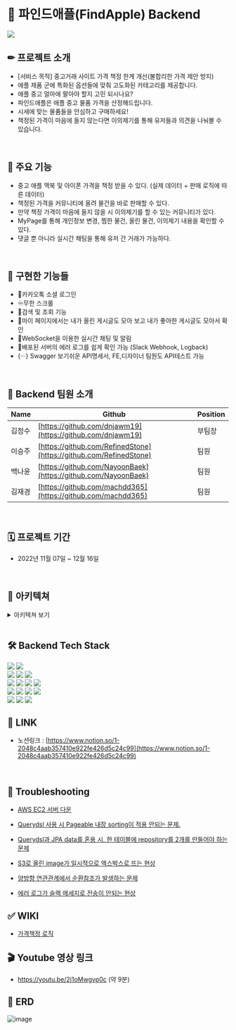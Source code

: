 # 🍎 파인드애플(FindApple) Backend

<img src="https://i.ibb.co/BjYLwvp/cover.jpg"/>

## ✏ 프로젝트 소개
- [서비스 목적]  중고거래 사이트 가격 책정 한계 개선(불합리한 가격 제안 방지)
- 애플 제품 군에 특화된 옵션들에 맞춰 고도화된 카테고리를 제공합니다.
- 애플 중고 얼마에 팔아야 할지 고민 되시나요?
- 파인드애플은 애플 중고 물품 가격을 산정해드립니다.
- 시세에 맞는 물품들을 안심하고 구매하세요!
- 책정된 가격이 마음에 들지 않는다면 이의제기를 통해 유저들과 의견을 나눠볼 수 있습니다.


<br>

##  🚀 주요 기능
- 중고 애플 맥북 및 아이폰 가격을 책정 받을 수 있다.
(실제 데이터 + 판매 로직에 따른 데이터)
- 책정된 가격을 커뮤니티에 올려 물건을 바로 판매할 수 있다.
- 만약 책정 가격이 마음에 들지 않을 시 이의제기를 할 수 있는 커뮤니티가 있다.
- MyPage를 통해 개인정보 변경, 찜한 물건, 올린 물건, 이의제기 내용을 확인할 수 있다.
- 댓글 뿐 아니라 실시간 채팅을 통해 유저 간 거래가 가능하다.


<br>

## 🔨 구현한 기능들
- 🍫카카오톡 소셜 로그인
- ♾무한 스크롤 
- 🔎검색 및 조회 기능
- 🙋‍마이 페이지에서는 내가 올린 게시글도 모아 보고 내가 좋아한 게시글도 모아서 확인
- 💬WebSocket을 이용한 실시간 채팅 및 알림
- 🍵배포된 서버의 에러 로그를 쉽게 확인 가능 (Slack Webhook, Logback)
- {···} Swagger 보기쉬운 API명세서, FE,디자이너 팀원도 API테스트 가능

<br>

## 👥 Backend 팀원 소개


 | Name | Github | Position|
| --- | --- | --- |
| 김정수 | [https://github.com/dnjawm19](https://github.com/dnjawm19) | 부팀장  |
| 이승주 | [https://github.com/RefinedStone](https://github.com/RefinedStone)  | 팀원 |
| 백나윤 | [https://github.com/NayoonBaek](https://github.com/NayoonBaek) | 팀원 |
| 김재경 | [https://github.com/machdd365](https://github.com/machdd365) | 팀원 |

<br>

## 🗓 프로젝트 기간
- 2022년 11월 07일 ~ 12월 16일

<br>

## 📜 아키텍쳐 
<details><summary>아키텍쳐 보기
</summary>

![image](https://user-images.githubusercontent.com/70747064/207752611-102a2d71-5c1d-4745-a0d1-ba3a5f20cbf4.png)

</details>

<br>



## 🛠 Backend Tech Stack

<img src="https://img.shields.io/badge/Spring Boot-6DB33F?style=for-the-badge&logo=Spring Boot&logoColor=white"> <img src="https://img.shields.io/badge/Spring Security-6DB33F?style=for-the-badge&logo=Spring Security&logoColor=white">
<br>
<img src="https://img.shields.io/badge/Java-007396?style=for-the-badge&logo=Java&logoColor=white"> <img src="https://img.shields.io/badge/JSON Web Tokens-000000?style=for-the-badge&logo=JSON Web Tokens&logoColor=white">
<img src="https://img.shields.io/badge/Gradle-02303A?style=for-the-badge&logo=Gradle&logoColor=white">
<br>
<img src="https://img.shields.io/badge/IntelliJ IDEA-000000?style=for-the-badge&logo=IntelliJ IDEA&logoColor=white">
<img src="https://img.shields.io/badge/Sourcetree-0052CC?style=for-the-badge&logo=Sourcetree&logoColor=white">
<img src="https://img.shields.io/badge/Postman-FF6C37?style=for-the-badge&logo=Postman&logoColor=white">
<img src="https://img.shields.io/badge/Notion-000000?style=for-the-badge&logo=Notion&logoColor=white">
<br>
<img src="https://img.shields.io/badge/AmazonEC2-FF9900?style=for-the-badge&logo=AmazonEC2&logoColor=white">
<img src="https://img.shields.io/badge/Amazon S3-569A31?style=for-the-badge&logo=Amazon S3&logoColor=white">
<img src="https://img.shields.io/badge/MySQL-4479A1?style=for-the-badge&logo=MySQL&logoColor=white">
<img src="https://img.shields.io/badge/Ubuntu-E95420?style=for-the-badge&logo=Ubuntu&logoColor=white">
<br>
<img src="https://img.shields.io/badge/Git-F05032?style=for-the-badge&logo=Git&logoColor=white">
<img src="https://img.shields.io/badge/github-181717?style=for-the-badge&logo=github&logoColor=white">
<img src="https://img.shields.io/badge/kakao login-FFCD00?style=for-the-badge&logo=kakao&logoColor=black">
<br>

## 📔 LINK
- 노션링크 :  [https://www.notion.so/1-2048c4aab357410e922fe426d5c24c99](https://www.notion.so/1-2048c4aab357410e922fe426d5c24c99)   



<br>

## 🎯 Troubleshooting

- <a href="https://github.com/HangHae99-9-C-A/Backend/wiki/AWS-EC2-%EC%84%9C%EB%B2%84-%EB%8B%A4%EC%9A%B4" rel="nofollow">AWS EC2 서버 다운</a>

- <a href="https://github.com/HangHae99-9-C-A/Backend/wiki/Querydsl-%EC%82%AC%EC%9A%A9-%EC%8B%9C-Pageable-%EB%82%B4%EC%9E%A5-sorting%EC%9D%B4-%EC%A0%81%EC%9A%A9-%EC%95%88%EB%90%98%EB%8A%94-%EB%AC%B8%EC%A0%9C." rel="nofollow">Querydsl 사용 시 Pageable 내장 sorting이 적용 안되는 문제.</a>

- <a href="https://github.com/HangHae99-9-C-A/Backend/wiki/Querydsl%EA%B3%BC-JPA-data%EB%A5%BC-%ED%98%BC%EC%9A%A9-%EC%8B%9C,-%ED%95%9C-%ED%85%8C%EC%9D%B4%EB%B8%94%EC%97%90-repository%EB%A5%BC-2%EA%B0%9C%EB%A5%BC-%EB%A7%8C%EB%93%A4%EC%96%B4%EC%95%BC-%ED%95%98%EB%8A%94-%EB%AC%B8%EC%A0%9C" rel="nofollow">Querydsl과 JPA data를 혼용 시, 한 테이블에 repository를 2개를 만들어야 하는 문제</a>

- <a href="https://github.com/HangHae99-9-C-A/Backend/wiki/S3%EB%A1%9C-%EC%98%AC%EB%A6%B0-image%EA%B0%80-%EC%9D%BC%EC%8B%9C%EC%A0%81%EC%9C%BC%EB%A1%9C-%EC%97%91%EC%8A%A4%EB%B0%95%EC%8A%A4%EB%A1%9C-%EB%9C%A8%EB%8A%94-%ED%98%84%EC%83%81" rel="nofollow">S3로 올린 image가 일시적으로 엑스박스로 뜨는 현상</a>

- <a href="https://github.com/HangHae99-9-C-A/Backend/wiki/%EC%96%91%EB%B0%A9%ED%96%A5-%EC%97%B0%EA%B4%80%EA%B4%80%EA%B3%84%EC%97%90%EC%84%9C-%EC%88%9C%ED%99%98%EC%B0%B8%EC%A1%B0%EA%B0%80-%EB%B0%9C%EC%83%9D%ED%95%98%EB%8A%94-%EB%AC%B8%EC%A0%9C" rel="nofollow">양방향 연관관계에서 순환참조가 발생하는 문제</a>

- <a href="https://github.com/HangHae99-9-C-A/Backend/wiki/%EC%97%90%EB%9F%AC-%EB%A1%9C%EA%B7%B8%EA%B0%80-%EC%8A%AC%EB%9E%99-%EB%A9%94%EC%84%B8%EC%A7%80%EB%A1%9C-%EC%A0%84%EC%86%A1%EC%9D%B4-%EC%95%88%EB%90%98%EB%8A%94-%ED%98%84%EC%83%81" rel="nofollow">에러 로그가 슬랙 메세지로 전송이 안되는 현상</a>

## ✅ WIKI
- <a href="https://github.com/HangHae99-9-C-A/Backend/wiki/%EA%B0%80%EA%B2%A9%EC%B1%85%EC%A0%95-%EB%A1%9C%EC%A7%81" rel="nofollow">가격책정 로직</a>

## 🎬 Youtube 영상 링크
- https://youtu.be/2j1oMwgvp0c (약 9분)


## 🎈 ERD

![image](https://user-images.githubusercontent.com/113455892/206991475-6c1b39bd-143d-4a8f-8a0b-4a3e49c06edf.png)

